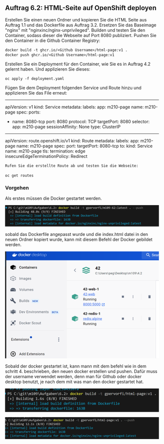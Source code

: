 ## Auftrag 6.2: HTML-Seite auf OpenShift deployen

Erstellen Sie einen neuen Ordner und kopieren Sie die HTML Seite aus Auftrag 1.1 und das Dockerfile aus Auftrag 3.2.
Ersetzen Sie das Baseimage "nginx" mit "nginxinc/nginx-unprivileged".
Builden und testen Sie den Container, sodass dieser die Webseite auf Port 8080 publiziert.
Pushen Sie den Container in die Github Container Registry:

    docker build -t ghcr.io/<Github Username>/html-page:v1 .
    docker push ghcr.io/<Github Username>/html-page:v1

Erstellen Sie ein Deployment für den Container, wie Sie es in Auftrag 4.2 gelernt haben. Und applizieren Sie dieses:

    oc apply -f deployment.yaml

Fügen Sie dem Deployment folgenden Service und Route hinzu und applizieren Sie das File erneut:

---
apiVersion: v1
kind: Service
metadata:
  labels:
    app: m210-page
  name: m210-page
spec:
  ports:
  - name: 8080-tcp
    port: 8080
    protocol: TCP
    targetPort: 8080
  selector:
    app: m210-page
  sessionAffinity: None
  type: ClusterIP
---
apiVersion: route.openshift.io/v1
kind: Route
metadata:
  labels:
    app: m210-page
  name: m210-page
spec:
  port:
    targetPort: 8080-tcp
  to:
    kind: Service
    name: m210-page
  tls:
    termination: edge   
    insecureEdgeTerminationPolicy: Redirect

    Rufen Sie die erstellte Route ab und testen Sie die Webseite:

    oc get routes

### Vorgehen

Als erstes müssen die Docker gestartet werden. 

![alt text](image.png)

sobald das Dockerfile angepasst wurde und die index.html datei in den neuen Ordner kopiert wurde, kann mit diesem Befehl der Docker gebildet werden.

![alt text](image-1.png)

Sobald der docker gestartet ist, kann mann mit dem befehl wie in dem schritt 4. beschrieben, den neuen docker erstellen und pushen. Dafür muss der username verwendet werden, denn man für Github oder docker desktop benutzt, je nach dem mit was man den docker gestartet hat.

![alt text](image-2.png)

![alt text](image-3.png)